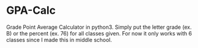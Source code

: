 # GPA-Calc
Grade Point Average Calculator in python3. Simply put the letter grade (ex. B) or the percent (ex. 76) for all classes given. For now it only works with 6 classes since I made this in middle school.
